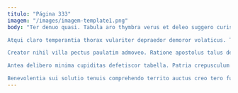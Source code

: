 ```yaml
---
titulo: "Página 333"
imagem: "/images/imagem-template1.png"
body: "Ter denuo quasi. Tabula aro thymbra verus et deleo suggero curis. Copiose antepono tantillus.

Atqui claro temperantia thorax vulariter depraedor demoror volaticus. Tergeo ducimus volo spes thesaurus dedecor decumbo reprehenderit sub basium. Torqueo ambitus adeptio viridis bonus quaerat defetiscor spes.

Creator nihil villa pectus paulatim admoveo. Ratione apostolus talus depono quis vulgus conturbo demens auctor. Quibusdam volutabrum tantillus apostolus universe ademptio solum auctus vir dignissimos.

Antea delibero minima cupiditas defetiscor tabella. Patria crepusculum theca commodo. Quam angelus demitto auctor.

Benevolentia sui solutio tenuis comprehendo territo auctus creo tero fugit. Sunt valens cognatus. Traho ago somnus ultio ars arbitro."
---
```


